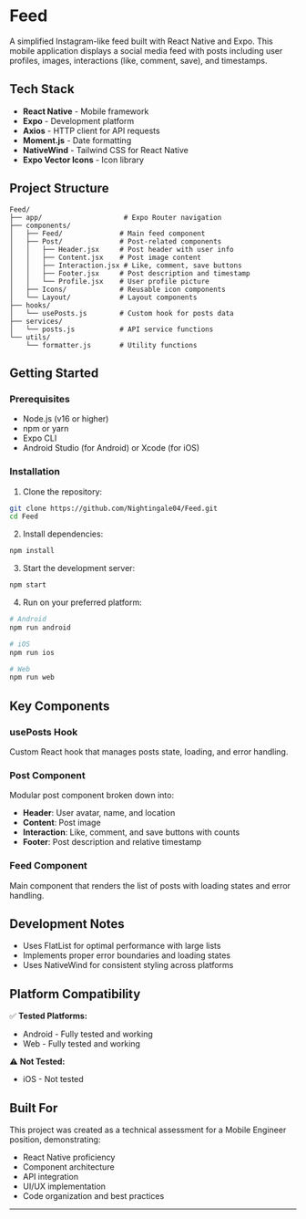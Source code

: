 # Feed

A simplified Instagram-like feed built with React Native and Expo. This mobile application displays a social media feed with posts including user profiles, images, interactions (like, comment, save), and timestamps.

## Tech Stack

- **React Native** - Mobile framework
- **Expo** - Development platform
- **Axios** - HTTP client for API requests
- **Moment.js** - Date formatting
- **NativeWind** - Tailwind CSS for React Native
- **Expo Vector Icons** - Icon library

## Project Structure

```
Feed/
├── app/                    # Expo Router navigation
├── components/
│   ├── Feed/              # Main feed component
│   ├── Post/              # Post-related components
│   │   ├── Header.jsx     # Post header with user info
│   │   ├── Content.jsx    # Post image content
│   │   ├── Interaction.jsx # Like, comment, save buttons
│   │   ├── Footer.jsx     # Post description and timestamp
│   │   └── Profile.jsx    # User profile picture
│   ├── Icons/             # Reusable icon components
│   └── Layout/            # Layout components
├── hooks/
│   └── usePosts.js        # Custom hook for posts data
├── services/
│   └── posts.js           # API service functions
└── utils/
    └── formatter.js       # Utility functions
```

## Getting Started

### Prerequisites

- Node.js (v16 or higher)
- npm or yarn
- Expo CLI
- Android Studio (for Android) or Xcode (for iOS)

### Installation

1. Clone the repository:
```bash
git clone https://github.com/Nightingale04/Feed.git
cd Feed
```

2. Install dependencies:
```bash
npm install
```

3. Start the development server:
```bash
npm start
```

4. Run on your preferred platform:
```bash
# Android
npm run android

# iOS
npm run ios

# Web
npm run web
```

## Key Components

### usePosts Hook
Custom React hook that manages posts state, loading, and error handling.

### Post Component
Modular post component broken down into:
- **Header**: User avatar, name, and location
- **Content**: Post image
- **Interaction**: Like, comment, and save buttons with counts
- **Footer**: Post description and relative timestamp

### Feed Component
Main component that renders the list of posts with loading states and error handling.

## Development Notes

- Uses FlatList for optimal performance with large lists
- Implements proper error boundaries and loading states
- Uses NativeWind for consistent styling across platforms

## Platform Compatibility

✅ **Tested Platforms:**
- Android - Fully tested and working
- Web - Fully tested and working

⚠️ **Not Tested:**
- iOS - Not tested

## Built For

This project was created as a technical assessment for a Mobile Engineer position, demonstrating:
- React Native proficiency
- Component architecture
- API integration
- UI/UX implementation
- Code organization and best practices

---
